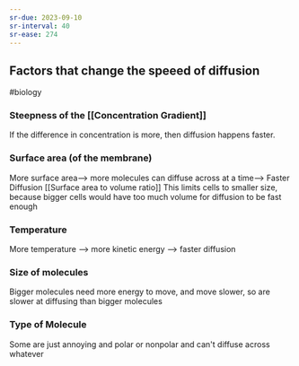 ```yaml
---
sr-due: 2023-09-10
sr-interval: 40
sr-ease: 274
---
```

## Factors that change the speeed of diffusion
#biology 

### Steepness of the [[Concentration Gradient]]
If the difference in concentration is more, then diffusion happens faster.
### Surface area (of the membrane)
More surface area--> more molecules can diffuse across at a time--> Faster Diffusion
[[Surface area to volume ratio]]
This limits cells to smaller size, because bigger cells would have too much volume for diffusion to be fast enough
### Temperature
More temperature --> more kinetic energy --> faster diffusion
### Size of molecules
Bigger molecules need more energy to move, and move slower, so are slower at diffusing than bigger molecules
### Type of Molecule
Some are just annoying and polar or nonpolar and can't diffuse across whatever
